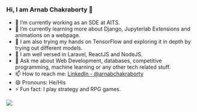 ### Hi, I am Arnab Chakraborty 👋

- 🔭 I’m currently working as an SDE at AITS.
- 🌱 I’m currently learning more about Django, Jupyterlab Extensions and animations on a webpage.
- 🤔 I am also trying my hands on TensorFlow and exploring it in depth by trying out different models.
- 👯 I am well versed in Laravel, ReactJS and NodeJS.
- 💬 Ask me about Web Development, databases, competitive programming, machine learning or any other tech related stuff.
- 📫 How to reach me: [LinkedIn - @arnabchakraborty](https://www.linkedin.com/in/arnabchakraborty/)
- 😄 Pronouns: He/His
- ⚡ Fun fact: I play strategy and RPG games.


<img src="https://github-readme-stats.vercel.app/api?username=arnabchakraborty97&&show_icons=true&theme=tokyonight">
